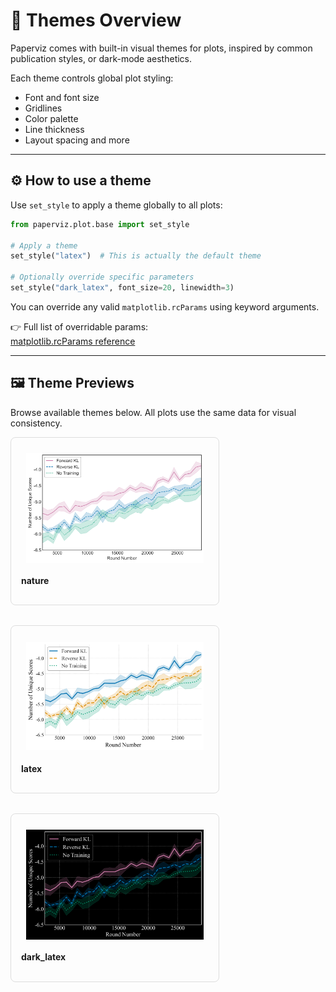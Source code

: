 # 🎨 Themes Overview

Paperviz comes with built-in visual themes for plots, inspired by common publication styles, or dark-mode aesthetics.

Each theme controls global plot styling:
- Font and font size
- Gridlines
- Color palette
- Line thickness
- Layout spacing and more

---

## ⚙️ How to use a theme

Use `set_style` to apply a theme globally to all plots:

```python
from paperviz.plot.base import set_style

# Apply a theme
set_style("latex")  # This is actually the default theme

# Optionally override specific parameters
set_style("dark_latex", font_size=20, linewidth=3)
```

You can override any valid `matplotlib.rcParams` using keyword arguments.

👉 Full list of overridable params:  
[matplotlib.rcParams reference](https://matplotlib.org/stable/api/matplotlib_configuration_api.html#matplotlib.rcParams)

---

## 🖼 Theme Previews

Browse available themes below. All plots use the same data for visual consistency.

<div style="display: flex; flex-wrap: wrap; gap: 2rem; justify-content: flex-start;">
<div style="flex: 1 1 300px; max-width: 300px; border: 1px solid #ddd; padding: 1rem; border-radius: 0.5rem;">
  <div style="height: 180px; display: flex; align-items: center; justify-content: center; overflow: hidden; padding: 0.5rem;">
    <a href="">
      <img src="../_static/images/plot_themes/nature.png" alt="nature" style="max-height: 100%; max-width: 100%;">
    </a>
  </div>
  <h4 style="margin: 0.5rem 0;">nature</h4>
  <p style="font-size: 0.9rem;"></p>
</div>

<div style="flex: 1 1 300px; max-width: 300px; border: 1px solid #ddd; padding: 1rem; border-radius: 0.5rem;">
  <div style="height: 180px; display: flex; align-items: center; justify-content: center; overflow: hidden; padding: 0.5rem;">
    <a href="">
      <img src="../_static/images/plot_themes/latex.png" alt="latex" style="max-height: 100%; max-width: 100%;">
    </a>
  </div>
  <h4 style="margin: 0.5rem 0;">latex</h4>
  <p style="font-size: 0.9rem;"></p>
</div>

<div style="flex: 1 1 300px; max-width: 300px; border: 1px solid #ddd; padding: 1rem; border-radius: 0.5rem;">
  <div style="height: 180px; display: flex; align-items: center; justify-content: center; overflow: hidden; padding: 0.5rem;">
    <a href="">
      <img src="../_static/images/plot_themes/dark_latex.png" alt="dark_latex" style="max-height: 100%; max-width: 100%;">
    </a>
  </div>
  <h4 style="margin: 0.5rem 0;">dark_latex</h4>
  <p style="font-size: 0.9rem;"></p>
</div>

</div>
